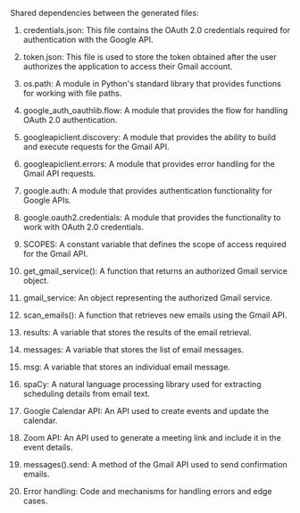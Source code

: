 Shared dependencies between the generated files:

1. credentials.json: This file contains the OAuth 2.0 credentials required for authentication with the Google API.

2. token.json: This file is used to store the token obtained after the user authorizes the application to access their Gmail account.

3. os.path: A module in Python's standard library that provides functions for working with file paths.

4. google_auth_oauthlib.flow: A module that provides the flow for handling OAuth 2.0 authentication.

5. googleapiclient.discovery: A module that provides the ability to build and execute requests for the Gmail API.

6. googleapiclient.errors: A module that provides error handling for the Gmail API requests.

7. google.auth: A module that provides authentication functionality for Google APIs.

8. google.oauth2.credentials: A module that provides the functionality to work with OAuth 2.0 credentials.

9. SCOPES: A constant variable that defines the scope of access required for the Gmail API.

10. get_gmail_service(): A function that returns an authorized Gmail service object.

11. gmail_service: An object representing the authorized Gmail service.

12. scan_emails(): A function that retrieves new emails using the Gmail API.

13. results: A variable that stores the results of the email retrieval.

14. messages: A variable that stores the list of email messages.

15. msg: A variable that stores an individual email message.

16. spaCy: A natural language processing library used for extracting scheduling details from email text.

17. Google Calendar API: An API used to create events and update the calendar.

18. Zoom API: An API used to generate a meeting link and include it in the event details.

19. messages().send: A method of the Gmail API used to send confirmation emails.

20. Error handling: Code and mechanisms for handling errors and edge cases.
